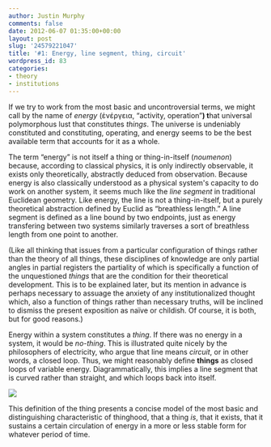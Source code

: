 ```yaml
---
author: Justin Murphy
comments: false
date: 2012-06-07 01:35:00+00:00
layout: post
slug: '24579221047'
title: '#1: Energy, line segment, thing, circuit'
wordpress_id: 83
categories:
- theory
- institutions
---
```


If we try to work from the most basic and uncontroversial terms, we might call by the name of _energy_ (ἐνέργεια, “activity, operation”**) t**hat universal polymorphous lust that constitutes _things_. The universe is undeniably constituted and constituting, operating, and energy seems to be the best available term that accounts for it as a whole.




The term “energy” is not itself a thing or thing-in-itself (_noumenon_) because, according to classical physics, it is only indirectly observable, it exists only theoretically, abstractly deduced from observation. Because energy is also classically understood as a physical system's capacity to do work on another system, it seems much like the _line segment_ in traditional Euclidean geometry. Like energy, the line is not a thing-in-itself, but a purely theoretical abstraction defined by Euclid as “breathless length.” A line segment is defined as a line bound by two endpoints, just as energy transfering between two systems similarly traverses a sort of breathless length from one point to another.




(Like all thinking that issues from a particular configuration of things rather than the theory of all things, these disciplines of knowledge are only partial angles in partial registers the partiality of which is specifically a function of the unquestioned _things_ that are the condition for their theoretical development. This is to be explained later, but its mention in advance is perhaps necessary to assuage the anxiety of any institutionalized thought which, also a function of things rather than necessary truths, will be inclined to dismiss the present exposition as naïve or childish. Of course, it is both, but for good reasons.)




Energy within a system constitutes a _thing_. If there was no energy in a system, it would be _no-thing_. This is illustrated quite nicely by the philosophers of electricity, who argue that line means _circuit_, or in other words, a closed loop. Thus, we might reasonably define **things** as closed loops of variable energy. Diagrammatically, this implies a line segment that is curved rather than straight, and which loops back into itself.




![][image-1]


This definition of the thing presents a concise model of the most basic and distinguishing characteristic of thinghood, that a thing _is_, that it exists, that it sustains a certain circulation of energy in a more or less stable form for whatever period of time.

[image-1]:	http://media.tumblr.com/tumblr_m583wx9ZC51qz9517.png